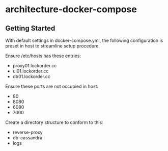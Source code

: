 # architecture-docker-compose

## Getting Started
With default settings in docker-compose.yml, the following configuration is preset in host to streamline setup procedure.

Ensure /etc/hosts has these entries:
- proxy01.lockorder.cc
- ui01.lockorder.cc
- db01.lockorder.cc

Ensure these ports are not occupied in host:
- 80
- 8080
- 6080
- 7000

Create a directory structure to conform to this:
- reverse-proxy
- db-cassandra
- logs
